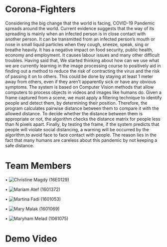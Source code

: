 # Corona-Fighters
Considering the big change that the world is facing, COVID-19 Pandemic spreads around the world.
Current evidence suggests that the way of its spreading is mainly when an infected person is in close contact with another person.
It can be transmitted from an infected person’s mouth or nose in small liquid particles when they cough, sneeze, speak, sing or breathe heavily.
It has a negative impact on food security, public health, economy and employment. It causes labour issues and many other difficult troubles.
Having said that, We started thinking about how can we use what we are currently learning in the image processing course to positively aid in finding out a method to reduce the risk of contracting the virus and the risk of passing it on to others.
This could be done by staying at least 1 meter away from others, even if they aren’t apparently sick or have any obvious symptoms.
The system is based on Computer Vision methods that allow computers to process objects in videos and images like humans do. 
Given a frame captured from a scene, we must apply a filtering technique to identify people and detect them, 
by determining their position. Therefore, the program calculates pairwise distance between them to compare it with the allowed distance. 
To decide whether the distance between them is appropriate or not, the algorithm checks the distance matrix for people less than N pixels apart.
Finally, by testing the frame, if the system predicts that people will violate social distancing, a warning will be occurred by the algorithm,to avoid face to face contact with people. 
The reason lies in the fact that many humans are careless about this pandemic by not keeping a safe distance.


# Team Members

•	![Christine Magdy](https://github.com/ChristineMagdy99) (16E0129)

•	![Mariam Atef](https://github.com/MariamGhaly1) (1601372)

•	![Martina Fadi](https://github.com/tinafadi99) (1601053)

•	![Mary Malak](https://github.com/MaryMalak)  (1601069)

•	![Maryham Melad](https://github.com/maryhammelad) (1061075)


# Demo Video


